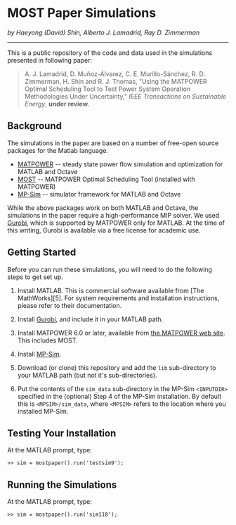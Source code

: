 MOST Paper Simulations
======================

_by Haeyong (David) Shin, Alberto J. Lamadrid, Ray D. Zimmerman_

---

This is a public repository of the code and data used in the simulations
presented in following paper:

>   A. J. Lamadrid, D. Muñoz-Álvarez, C. E. Murillo-Sánchez, R. D. Zimmerman,
    H. Shin and R. J. Thomas, "Using the MATPOWER Optimal Scheduling Tool to
    Test Power System Operation Methodologies Under Uncertainty," _IEEE
    Transactions on Sustainable Energy_, **under review**.


Background
----------

The simulations in the paper are based on a number of free-open source packages for the Matlab language.

- [MATPOWER][1] -- steady state power flow simulation and optimization for MATLAB and Octave
- [MOST][2] -- MATPOWER Optimal Scheduling Tool (installed with MATPOWER)
- [MP-Sim][3] -- simulator framework for MATLAB and Octave

While the above packages work on both MATLAB and Octave, the simulations in the paper require a high-performance MIP solver. We used [Gurobi][4], which is supported by MATPOWER only for MATLAB. At the time of this writing, Gurobi is available via a free license for academic use.


Getting Started
---------------

Before you can run these simulations, you will need to do the following steps to get set up.

1. Install MATLAB. This is commercial software available from [The MathWorks][5]. For system requirements and installation instructions, please refer to their documentation.

2. Install [Gurobi][4], and include it in your MATLAB path.

3. Install MATPOWER 6.0 or later, available from [the MATPOWER web site][1]. This includes MOST.

4. Install [MP-Sim][3].

5. Download (or clone) this repository and add the `lib` sub-directory to your MATLAB path (but not it's sub-directories).

6. Put the contents of the `sim_data` sub-directory in the MP-Sim `<INPUTDIR>` specified in the (optional) Step 4 of the MP-Sim installation. By default this is `<MPSIM>/sim_data`, where `<MPSIM>` refers to the location where you installed MP-Sim.


Testing Your Installation
-------------------------

At the MATLAB prompt, type:

    >> sim = mostpaper().run('testsim9');



Running the Simulations
-----------------------

At the MATLAB prompt, type:

    >> sim = mostpaper().run('sim118');



[1]: http://www.pserc.cornell.edu/matpower
[2]: https://github.com/MATPOWER/most
[3]: https://github.com/MATPOWER/mpsim
[4]: http://www.gurobi.com
